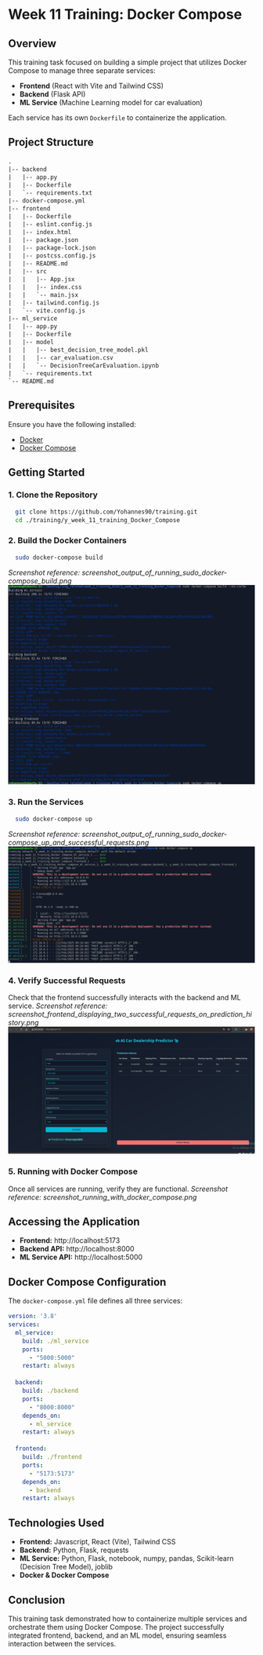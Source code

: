 # Week 11 Training: Docker Compose

## Overview
This training task focused on building a simple project that utilizes Docker Compose to manage three separate services:
- **Frontend** (React with Vite and Tailwind CSS)
- **Backend** (Flask API)
- **ML Service** (Machine Learning model for car evaluation)

Each service has its own `Dockerfile` to containerize the application.

## Project Structure
```
.
|-- backend
|   |-- app.py
|   |-- Dockerfile
|   `-- requirements.txt
|-- docker-compose.yml
|-- frontend
|   |-- Dockerfile
|   |-- eslint.config.js
|   |-- index.html
|   |-- package.json
|   |-- package-lock.json
|   |-- postcss.config.js
|   |-- README.md
|   |-- src
|   |   |-- App.jsx
|   |   |-- index.css
|   |   `-- main.jsx
|   |-- tailwind.config.js
|   `-- vite.config.js
|-- ml_service
|   |-- app.py
|   |-- Dockerfile
|   |-- model
|   |   |-- best_decision_tree_model.pkl
|   |   |-- car_evaluation.csv
|   |   `-- DecisionTreeCarEvaluation.ipynb
|   `-- requirements.txt
`-- README.md
```

## Prerequisites
Ensure you have the following installed:
- [Docker](https://www.docker.com/)
- [Docker Compose](https://docs.docker.com/compose/)

## Getting Started

### 1. Clone the Repository
```sh
  git clone https://github.com/Yohannes90/training.git
  cd ./training/y_week_11_training_Docker_Compose
```

### 2. Build the Docker Containers
```sh
  sudo docker-compose build
```
_Screenshot reference: screenshot_output_of_running_sudo_docker-compose_build.png_
![screenshot_output_of_running_sudo_docker-compose_build](screenshots/screenshot_output_of_running_sudo_docker-compose_build.png)

### 3. Run the Services
```sh
  sudo docker-compose up
```
_Screenshot reference: screenshot_output_of_running_sudo_docker-compose_up_and_successful_requests.png_
![screenshot_output_of_running_sudo_docker-compose_up_and_successful_requests](screenshots/screenshot_output_of_running_sudo_docker-compose_up_and_successful_requests.png)

### 4. Verify Successful Requests
Check that the frontend successfully interacts with the backend and ML service.
_Screenshot reference: screenshot_frontend_displaying_two_successful_requests_on_prediction_history.png_
![screenshot_output_of_running_sudo_docker-compose_up_and_successful_requests](screenshots/screenshot_frontend_displaying_two_successful_requests_on_prediction_history.png)

### 5. Running with Docker Compose
Once all services are running, verify they are functional.
_Screenshot reference: screenshot_running_with_docker_compose.png_

## Accessing the Application
- **Frontend:** http://localhost:5173
- **Backend API:** http://localhost:8000
- **ML Service API:** http://localhost:5000

## Docker Compose Configuration
The `docker-compose.yml` file defines all three services:
```yaml
version: '3.8'
services:
  ml_service:
    build: ./ml_service
    ports:
      - "5000:5000"
    restart: always

  backend:
    build: ./backend
    ports:
      - "8000:8000"
    depends_on:
      - ml_service
    restart: always

  frontend:
    build: ./frontend
    ports:
      - "5173:5173"
    depends_on:
      - backend
    restart: always
```

## Technologies Used
- **Frontend:** Javascript, React (Vite), Tailwind CSS
- **Backend:** Python, Flask, requests
- **ML Service:** Python, Flask, notebook, numpy, pandas, Scikit-learn (Decision Tree Model), joblib
- **Docker & Docker Compose**

## Conclusion
This training task demonstrated how to containerize multiple services and orchestrate them using Docker Compose. The project successfully integrated frontend, backend, and an ML model, ensuring seamless interaction between the services.
